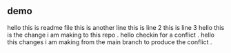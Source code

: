  ## demo 
hello this is readme file 
this is another line 
this is line 2 
this is line 3
hello this is the change i am making to this repo .
hello checkin for a conflict .
hello this changes i am making from the main branch to produce the conflict .
